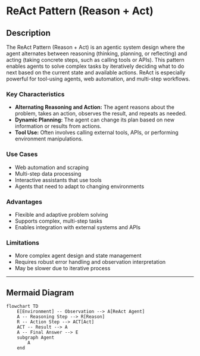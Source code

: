 # ReAct Pattern (Reason + Act)

## Description

The ReAct Pattern (Reason + Act) is an agentic system design where the agent alternates between reasoning (thinking, planning, or reflecting) and acting (taking concrete steps, such as calling tools or APIs). This pattern enables agents to solve complex tasks by iteratively deciding what to do next based on the current state and available actions. ReAct is especially powerful for tool-using agents, web automation, and multi-step workflows.

### Key Characteristics

- **Alternating Reasoning and Action:** The agent reasons about the problem, takes an action, observes the result, and repeats as needed.
- **Dynamic Planning:** The agent can change its plan based on new information or results from actions.
- **Tool Use:** Often involves calling external tools, APIs, or performing environment manipulations.

### Use Cases

- Web automation and scraping
- Multi-step data processing
- Interactive assistants that use tools
- Agents that need to adapt to changing environments

### Advantages

- Flexible and adaptive problem solving
- Supports complex, multi-step tasks
- Enables integration with external systems and APIs

### Limitations

- More complex agent design and state management
- Requires robust error handling and observation interpretation
- May be slower due to iterative process

---

## Mermaid Diagram

```mermaid
flowchart TD
    E[Environment] -- Observation --> A[ReAct Agent]
    A -- Reasoning Step --> R[Reason]
    R -- Action Step --> ACT[Act]
    ACT -- Result --> A
    A -- Final Answer --> E
    subgraph Agent
        A
    end
```
